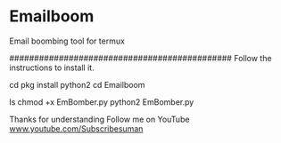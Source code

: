 # Emailboom
Email boombing tool for termux

#############################################
Follow the instructions to install it.

cd
pkg install python2
cd Emailboom

ls
chmod +x EmBomber.py
python2 EmBomber.py

Thanks for understanding
Follow me on YouTube
www.youtube.com/Subscribesuman
